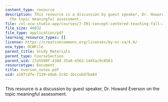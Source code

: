 ```yaml
---
content_type: resource
description: This resource is a discussion by guest speaker, Dr. Howard Everson on
  the topic meaningful assessment.
file: /ol-ocw-studio-app/courses/7-391-concept-centered-teaching-fall-2005/a107cdfef139e8ab2c921bccebd7ba64_everson_notes.pdf
file_size: 46832
file_type: application/pdf
learning_resource_types: []
license: https://creativecommons.org/licenses/by-nc-sa/4.0/
ocw_type: OCWFile
parent_title: Study Materials
parent_type: CourseSection
parent_uid: 27a5598f-438d-35a0-e563-1445ac9c0563
resourcetype: Document
title: everson_notes.pdf
uid: a107cdfe-f139-e8ab-2c92-1bccebd7ba64
---
```

This resource is a discussion by guest speaker, Dr. Howard Everson on the topic meaningful assessment.